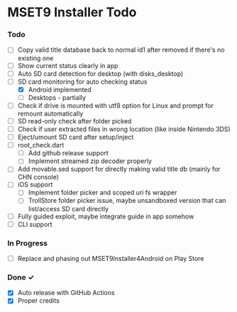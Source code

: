 # MSET9 Installer Todo

### Todo

- [ ] Copy valid title database back to normal id1 after removed if there's no existing one
- [ ] Show current status clearly in app
- [ ] Auto SD card detection for desktop (with disks_desktop)
- [ ] SD card monitoring for auto checking status
  - [x] Android implemented
  - [ ] Desktops - partially
- [ ] Check if drive is mounted with utf8 option for Linux and prompt for remount automatically
- [ ] SD read-only check after folder picked
- [ ] Check if user extracted files in wrong location (like inside Nintendo 3DS)
- [ ] Eject/umount SD card after setup/inject
- [ ] root_check.dart
  - [ ] Add github release support
  - [ ] Implement streamed zip decoder properly
- [ ] Add movable.sed support for directly making valid title db (mainly for CHN console)
- [ ] iOS support
  - [ ] Implement folder picker and scoped uri fs wrapper
  - [ ] TrollStore folder picker issue, maybe unsandboxed version that can list/access SD card directly
- [ ] Fully guided exploit, maybe integrate guide in app somehow
- [ ] CLI support

### In Progress

- [ ] Replace and phasing out MSET9Installer4Android on Play Store

### Done ✓

- [x] Auto release with GitHub Actions
- [x] Proper credits
